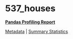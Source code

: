 # 537_houses

[**Pandas Profiling Report**](https://epistasislab.github.io/penn-ml-benchmarks/profile/537_houses.html)

[Metadata](metadata.yaml) | [Summary Statistics](summary_stats.tsv)
